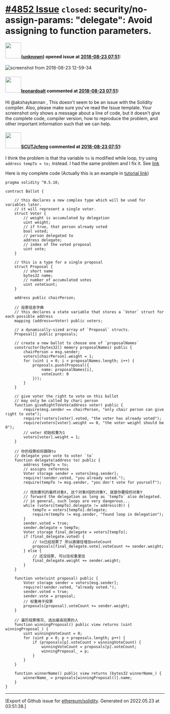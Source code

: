 # [\#4852 Issue](https://github.com/ethereum/solidity/issues/4852) `closed`: security/no-assign-params: "delegate": Avoid assigning to function parameters.

#### <img src="(unknown)" width="50">[(unknown)]((unknown)) opened issue at [2018-08-23 07:51](https://github.com/ethereum/solidity/issues/4852):


![screenshot from 2018-08-23 12-59-34](https://user-images.githubusercontent.com/8675268/44512134-390af900-a6d7-11e8-938c-c88c581c1f96.png)


#### <img src="https://avatars.githubusercontent.com/u/504195?u=ce2facd14af9fd474ebff49f0d44891f56f7500f&v=4" width="50">[leonardoalt](https://github.com/leonardoalt) commented at [2018-08-23 07:51](https://github.com/ethereum/solidity/issues/4852#issuecomment-415336430):

Hi @akshaykannan ,
This doesn't seem to be an issue with the Solidity compiler.
Also, please make sure you've read the Issue template. Your screenshot only shows a message about a line of code, but it doesn't give the complete code, compiler version, how to reproduce the problem, and other important information such that we can help.

#### <img src="https://avatars.githubusercontent.com/u/14869384?u=bff5e511fb5cf5e8859a8ac8e0472b84a8ed14e6&v=4" width="50">[SCUTJcfeng](https://github.com/SCUTJcfeng) commented at [2018-08-23 07:51](https://github.com/ethereum/solidity/issues/4852#issuecomment-526484477):

I think the problem is that tha variable `to` is modified while loop, try using `address tempTo = to;` instead. I had the same problem and I fix it.
See [link](https://ethereum.stackexchange.com/questions/59128/error-security-no-assign-param-avoid-assigning-to-function-parameters)

Here is my complete code (Actually this is an example in [tutorial link](https://solidity.readthedocs.io/en/v0.5.11/solidity-by-example.html))
```solidity
pragma solidity ^0.5.10;

contract Ballot {

    // this declares a new complex type which will be used for variables later.
    // it will represent a single voter.
    struct Voter {
        // weight is accumulated by delegation
        uint weight;
        // if true, that person already voted
        bool voted;
        // person delegated to
        address delegate;
        // index of the voted proposal
        uint vote;
    }

    // this is a type for a single proposal
    struct Proposal {
        // short name
        bytes32 name;
        // number of accumulated votes
        uint voteCount;
    }

    address public chairPerson;

    // 投票信息字典
    // this declares a state variable that stores a `Voter` struct for each possible address
    mapping (address=>Voter) public voters;

    // a dynamically-sized array of `Proposal` structs.
    Proposal[] public proposals;

    // create a new ballot to choose one of `proposalNames`
    constructor(bytes32[] memory proposalNames) public {
        chairPerson = msg.sender;
        voters[chairPerson].weight = 1;
        for (uint i = 0; i < proposalNames.length; i++) {
            proposals.push(Proposal({
                name: proposalNames[i],
                voteCount: 0
            }));
        }
    }

    // give voter the right to vote on this ballot
    // may only be called by chari person
    function giveRightToVote(address voter) public {
        require(msg.sender == chairPerson, "only chair person can give right to vote");
        require(!voters[voter].voted, "the voter has already voted");
        require(voters[voter].weight == 0, "the voter weight should be 0");
        // voter 初始权重为1
        voters[voter].weight = 1;
    }

    // 你的投票权将跟随to
    // delegate your vote to voter `to`
    function delegate(address to) public {
        address tempTo = to;
        // assigns reference
        Voter storage sender = voters[msg.sender];
        require(!sender.voted, "you already voted.");
        require(tempTo != msg.sender, "you don't vote for yourself");

        // 找到委托的最终对象X, 这个对象X投的对象Y, 就是你要投的对象Y
        // forward the delegation as long as `tempTo` also delegated.
        // in general, such loops are very dangerous...
        while (voters[tempTo].delegate != address(0)) {
            tempTo = voters[tempTo].delegate;
            require(tempTo != msg.sender, "found loop in delegation");
        }
        sender.voted = true;
        sender.delegate = tempTo;
        Voter storage final_delegate = voters[tempTo];
        if (final_delegate.voted) {
            // to已经投票了 所以直接往增加voteCount
            proposals[final_delegate.vote].voteCount += sender.weight;
        } else {
            // 还没投票, 可以往权重里加
            final_delegate.weight += sender.weight;
        }
    }

    function vote(uint proposal) public {
        Voter storage sender = voters[msg.sender];
        require(!sender.voted, "already voted.");
        sender.voted = true;
        sender.vote = proposal;
        // 权重用于投票
        proposals[proposal].voteCount += sender.weight;
    }

    // 遍历投票情况, 选出最高投票的人
    function winningProposal() public view returns (uint winningProposal_) {
        uint winningVoteCount = 0;
        for (uint p = 0; p < proposals.length; p++) {
            if (proposals[p].voteCount > winningVoteCount) {
                winningVoteCount = proposals[p].voteCount;
                winningProposal_ = p;
            }
        }
    }

    function winnerName() public view returns (bytes32 winnerName_) {
        winnerName_ = proposals[winningProposal()].name;
    }
}
```


-------------------------------------------------------------------------------



[Export of Github issue for [ethereum/solidity](https://github.com/ethereum/solidity). Generated on 2022.05.23 at 03:51:38.]
